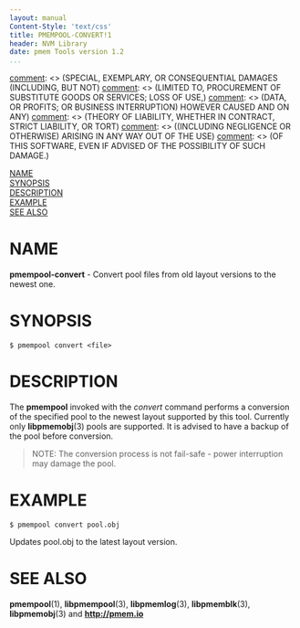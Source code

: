 ```yaml
---
layout: manual
Content-Style: 'text/css'
title: PMEMPOOL-CONVERT!1
header: NVM Library
date: pmem Tools version 1.2
...
```


[comment]: <> (Copyright 2016, Intel Corporation)

[comment]: <> (Redistribution and use in source and binary forms, with or without)
[comment]: <> (modification, are permitted provided that the following conditions)
[comment]: <> (are met:)
[comment]: <> (    * Redistributions of source code must retain the above copyright)
[comment]: <> (      notice, this list of conditions and the following disclaimer.)
[comment]: <> (    * Redistributions in binary form must reproduce the above copyright)
[comment]: <> (      notice, this list of conditions and the following disclaimer in)
[comment]: <> (      the documentation and/or other materials provided with the)
[comment]: <> (      distribution.)
[comment]: <> (    * Neither the name of the copyright holder nor the names of its)
[comment]: <> (      contributors may be used to endorse or promote products derived)
[comment]: <> (      from this software without specific prior written permission.)

[comment]: <> (THIS SOFTWARE IS PROVIDED BY THE COPYRIGHT HOLDERS AND CONTRIBUTORS)
[comment]: <> ("AS IS" AND ANY EXPRESS OR IMPLIED WARRANTIES, INCLUDING, BUT NOT)
[comment]: <> (LIMITED TO, THE IMPLIED WARRANTIES OF MERCHANTABILITY AND FITNESS FOR)
[comment]: <> (A PARTICULAR PURPOSE ARE DISCLAIMED. IN NO EVENT SHALL THE COPYRIGHT)
[comment]: <> (OWNER OR CONTRIBUTORS BE LIABLE FOR ANY DIRECT, INDIRECT, INCIDENTAL,)
[comment]: <> (SPECIAL, EXEMPLARY, OR CONSEQUENTIAL DAMAGES (INCLUDING, BUT NOT)
[comment]: <> (LIMITED TO, PROCUREMENT OF SUBSTITUTE GOODS OR SERVICES; LOSS OF USE,)
[comment]: <> (DATA, OR PROFITS; OR BUSINESS INTERRUPTION) HOWEVER CAUSED AND ON ANY)
[comment]: <> (THEORY OF LIABILITY, WHETHER IN CONTRACT, STRICT LIABILITY, OR TORT)
[comment]: <> ((INCLUDING NEGLIGENCE OR OTHERWISE) ARISING IN ANY WAY OUT OF THE USE)
[comment]: <> (OF THIS SOFTWARE, EVEN IF ADVISED OF THE POSSIBILITY OF SUCH DAMAGE.)

[comment]: <> (pmempool-convert.1 -- man page for pmempool-convert)

[NAME](#name)<br />
[SYNOPSIS](#synopsis)<br />
[DESCRIPTION](#description)<br />
[EXAMPLE](#example)<br />
[SEE ALSO](#see-also)<br />


# NAME #

**pmempool-convert** - Convert pool files from old layout versions to the
newest one.


# SYNOPSIS #

```
$ pmempool convert <file>
```


# DESCRIPTION #

The **pmempool** invoked with the *convert* command
performs a conversion of the specified pool to the newest
layout supported by this tool. Currently only
**libpmemobj**(3) pools are supported. It is advised to
have a backup of the pool before conversion.

>NOTE:
The conversion process is not fail-safe - power interruption may damage the
pool.


# EXAMPLE #

```
$ pmempool convert pool.obj
```

Updates pool.obj to the latest layout version.


# SEE ALSO #

**pmempool**(1), **libpmempool**(3), **libpmemlog**(3), **libpmemblk**(3),
**libpmemobj**(3) and **<http://pmem.io>**
